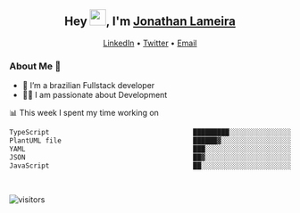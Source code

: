 <h2 align="center">Hey <img src="https://github.com/TheDudeThatCode/TheDudeThatCode/blob/master/Assets/Hi.gif" width="29">, I'm <a href="https://www.linkedin.com/in/jonathanlameira/">Jonathan Lameira</a></h2>
<p align="center">
  <a href="https://www.linkedin.com/in/jonathanlameira/">LinkedIn</a> •
  <a href="https://twitter.com/jlameira">Twitter</a> •
  <a href="mailto:jlameira@gmail.com">Email</a>
</p>

### About Me 🚀
- 🌱  I’m a brazilian Fullstack developer</br>
- 👨‍💻  I am passionate about Development</br>

<!-- ![Jonathan Lameira github stats](https://github-readme-stats.vercel.app/api?username=jlameirameli&show_icons=true&hide_border=true)&nbsp;&nbsp; -->

📊 This week I spent my time working on
<!--START_SECTION:waka-->

```txt
TypeScript                                    █████████░░░░░░░░░░░░░░░░   35.66 %
PlantUML file                                 ██████▓░░░░░░░░░░░░░░░░░░   26.90 %
YAML                                          ███░░░░░░░░░░░░░░░░░░░░░░   11.50 %
JSON                                          ██▓░░░░░░░░░░░░░░░░░░░░░░   10.10 %
JavaScript                                    ██░░░░░░░░░░░░░░░░░░░░░░░   07.98 %
```

<!--END_SECTION:waka-->

<br />

![visitors](https://visitor-badge.laobi.icu/badge?page_id=jlameira.jlameira)
